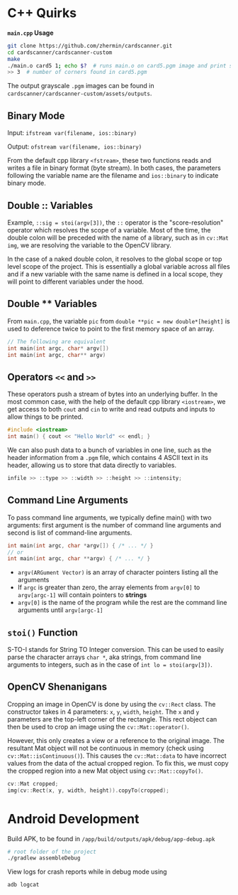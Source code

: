# C++ Quirks

**`main.cpp` Usage**

```bash
git clone https://github.com/zhermin/cardscanner.git
cd cardscanner/cardscanner-custom
make
./main.o card5 1; echo $?  # runs main.o on card5.pgm image and print stdout
>> 3  # number of corners found in card5.pgm
```

The output grayscale `.pgm` images can be found in `cardscanner/cardscanner-custom/assets/outputs`.

## Binary Mode

Input: `ifstream var(filename, ios::binary)`

Output: `ofstream var(filename, ios::binary)`

From the default cpp library `<fstream>`, these two functions reads and writes a file in binary format (byte stream). In both cases, the parameters following the variable name are the filename and `ios::binary` to indicate binary mode.

## Double :: Variables

Example, `::sig = stoi(argv[3])`, the `::` operator is the "score-resolution" operator which resolves the scope of a variable. Most of the time, the double colon will be preceded with the name of a library, such as in `cv::Mat img`, we are resolving the variable to the OpenCV library.

In the case of a naked double colon, it resolves to the global scope or top level scope of the project. This is essentially a global variable across all files and if a new variable with the same name is defined in a local scope, they will point to different variables under the hood.

## Double ** Variables

From `main.cpp`, the variable `pic` from `double **pic = new double*[height]` is used to deference twice to point to the first memory space of an array.

```cpp
// The following are equivalent
int main(int argc, char* argv[])
int main(int argc, char** argv)
```

## Operators `<<` and `>>`

These operators push a stream of bytes into an underlying buffer. In the most common case, with the help of the default cpp library `<iostream>`, we get access to both `cout` and `cin` to write and read outputs and inputs to allow things to be printed.

```cpp
#include <iostream>
int main() { cout << "Hello World" << endl; }
```

We can also push data to a bunch of variables in one line, such as the header information from a `.pgm` file, which contains 4 ASCII text in its header, allowing us to store that data directly to variables.

```cpp
infile >> ::type >> ::width >> ::height >> ::intensity;
```

## Command Line Arguments

To pass command line arguments, we typically define main() with two arguments: first argument is the number of command line arguments and second is list of command-line arguments.

```cpp
int main(int argc, char *argv[]) { /* ... */ }
// or
int main(int argc, char **argv) { /* ... */ }
```

- `argv(ARGument Vector)` is an array of character pointers listing all the arguments
- If `argc` is greater than zero, the array elements from `argv[0]` to `argv[argc-1]` will contain pointers to **strings**
- `argv[0]` is the name of the program while the rest are the command line arguments until `argv[argc-1]`

## `stoi()` Function

S-TO-I stands for String TO Integer conversion. This can be used to easily parse the character arrays `char *`, aka strings, from command line arguments to integers, such as in the case of `int lo = stoi(argv[3])`.

## OpenCV Shenanigans

Cropping an image in OpenCV is done by using the `cv::Rect` class. The constructor takes in 4 parameters: `x`, `y`, `width`, `height`. The `x` and `y` parameters are the top-left corner of the rectangle. This rect object can then be used to crop an image using the `cv::Mat::operator()`.

However, this only creates a view or a reference to the original image. The resultant Mat object will not be continuous in memory (check using `cv::Mat::isContinuous()`). This causes the `cv::Mat::data` to have incorrect values from the data of the actual cropped region. To fix this, we must copy the cropped region into a new Mat object using `cv::Mat::copyTo()`.

```cpp
cv::Mat cropped;
img(cv::Rect(x, y, width, height)).copyTo(cropped);
```

# Android Development

Build APK, to be found in `/app/build/outputs/apk/debug/app-debug.apk`

```bash
# root folder of the project
./gradlew assembleDebug
```

View logs for crash reports while in debug mode using

```bash
adb logcat
```
